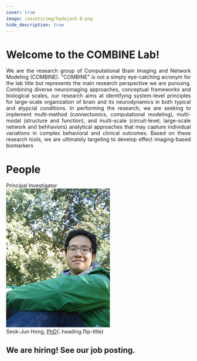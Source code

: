 ```yaml
---
cover: true
image: /assets/img/hydejack-8.png
hide_description: true
---
```


# Welcome to the COMBINE Lab!
<div style="text-align:justify">We are the research group of Computational Brain Imaging and Network Modeling (COMBINE). "COMBINE" is not a simply eye-catching acronym for the lab title but represents the main research perspective we are pursuing. Combining diverse neuroimaging approaches, conceptual frameworks and biological scales, our research aims at identifying system-level principles for large-scale organization of brain and its neurodynamics in both typical and atypcial conditions. In performing the research, we are seeking to implement multi-method (connectomics, computational modeling), multi-modal (structure and function), and multi-scale (circuit-level, large-scale network and behhaviors) analytical approaches that may capture individual variations in complex behavioral and clinical outcomes. Based on these research tools, we are ultimately targeting to develop effect imaging-based biomarkers </div>

# People
Principal Investigator<br/>
![principal investigator](/assets/img/hong_seok_jun.jpg)<br/>
Seok-Jun Hong, [PhD]{:.heading.flip-title}<br/>


## We are hiring! See our job posting.

[PhD]: resume.md
[google-scholar]: https://scholar.google.ca/citations?user=N7uX1isAAAAJ&hl=en
